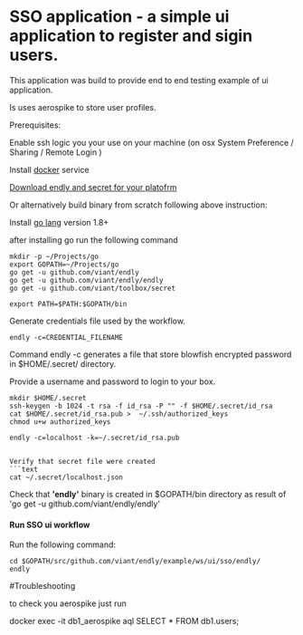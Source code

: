 # SSO application - a simple ui application to register and sigin users.

This application was build to provide end to end testing example of ui application.

Is uses aerospike to store user profiles.


Prerequisites:

Enable ssh logic you your use on your machine (on osx System Preference / Sharing / Remote Login )
 
Install [docker](https://docs.docker.com/engine/installation/) service



[Download endly and secret for your platofrm](https://github.com/viant/endly/releases/)

Or alternatively build binary from scratch following above instruction:

Install [go lang](https://golang.org/doc/install) version 1.8+

after installing go run the following command

```text
mkdir -p ~/Projects/go
export GOPATH=~/Projects/go
go get -u github.com/viant/endly
go get -u github.com/viant/endly/endly
go get -u github.com/viant/toolbox/secret

export PATH=$PATH:$GOPATH/bin
```



Generate credentials file used by the workflow.
```text
endly -c=CREDENTIAL_FILENAME
```
Command endly -c generates a file that store blowfish encrypted password in $HOME/.secret/ directory.

Provide a username and password to login to your box.
```text
mkdir $HOME/.secret
ssh-keygen -b 1024 -t rsa -f id_rsa -P "" -f $HOME/.secret/id_rsa
cat $HOME/.secret/id_rsa.pub >  ~/.ssh/authorized_keys 
chmod u+w authorized_keys

endly -c=localhost -k=~/.secret/id_rsa.pub
```
```

Verify that secret file were created
```text
cat ~/.secret/localhost.json
```


Check that **'endly'** binary is created in $GOPATH/bin directory as result of 
'go get -u github.com/viant/endly/endly'


#### Run SSO ui workflow

Run the following command:

```text
cd $GOPATH/src/github.com/viant/endly/example/ws/ui/sso/endly/
endly
```


#Troubleshooting

to check you aerospike just run

docker exec -it db1_aerospike aql
SELECT * FROM db1.users;


  

